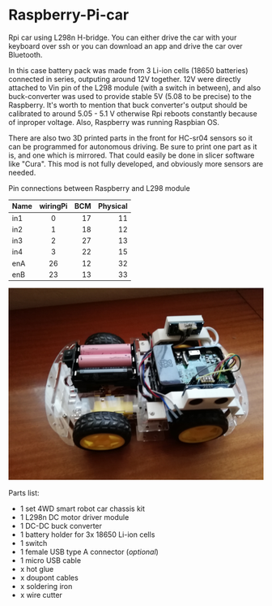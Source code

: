 # Raspberry-Pi-car
Rpi car using L298n H-bridge.
You can either drive the car with your keyboard over ssh or you can download an app and drive the car over Bluetooth.

In this case battery pack was made from 3 Li-ion cells (18650 batteries) connected in series, outputing around 12V together. 12V were directly attached to Vin pin of the L298 module (with a switch in between), and also buck-converter was used to provide stable 5V (5.08 to be precise) to the Raspberry. It's worth to mention that buck converter's output should be calibrated to around 5.05 - 5.1 V otherwise Rpi reboots constantly because of inproper voltage. Also, Raspberry was running Raspbian OS.

There are also two 3D printed parts in the front for HC-sr04 sensors so it can be programmed for autonomous driving. Be sure to print one part as it is, and one which is mirrored. That could easily be done in slicer software like "Cura".
This mod is not fully developed, and obviously more sensors are needed.

Pin connections between Raspberry and L298 module

| Name | wiringPi | BCM	  | Physical |
| ---  |:--------:| -----:| --------:| 
| in1  | 0        | 17 	  | 11       |
| in2  | 1  	  | 18 	  | 12       | 
| in3  | 2  	  | 27 	  | 13       | 
| in4  | 3  	  | 22    | 15       |
| enA  | 26 	  | 12    | 32       | 
| enB  | 23 	  | 13    | 33       | 


![](Car.jpg)

Parts list:<br>
<ul>
<li>1 set 4WD smart robot car chassis kit
<li>1 L298n DC motor driver module
<li>1 DC-DC buck converter
<li>1 battery holder for 3x 18650 Li-ion cells
<li>1 switch
<li>1 female USB type A connector (<i>optional</i>)
<li>1 micro USB cable
<li>x hot glue
<li>x doupont cables
<li>x soldering iron
<li>x wire cutter
</ul>
